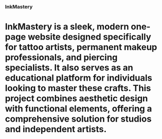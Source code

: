 ### InkMastery

# InkMastery is a sleek, modern one-page website designed specifically for tattoo artists, permanent makeup professionals, and piercing specialists. It also serves as an educational platform for individuals looking to master these crafts. This project combines aesthetic design with functional elements, offering a comprehensive solution for studios and independent artists.
